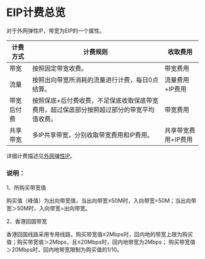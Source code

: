 # EIP计费总览

对于外网弹性IP，带宽为EIP的一个属性。

| 计费方式 | 计费规则 | 收取费用 |
|---|---|---|
| 带宽 |	按照固定带宽收费。| 带宽费用 |
| 流量|	按照出向带宽所消耗的流量进行计费，每日0点结算。| 流量费用+IP费用 |
| 带宽后付费 |	按照保底+后付费收费，不足保底收取保底带宽费用，超过保底部分按照超过部分的带宽平均值收费。| 带宽费用 |
| 共享带宽 |	多IP共享带宽，分别收取带宽费用和IP费用。| 共享带宽费用+IP费用 |

详细计费描述见[外网弹性IP](https://cms-docs.ucloudadmin.com/unet/eip/introduction)。

### 说明：
1、所购买带宽值

购买值（峰值）为出向带宽值，当出向带宽≤50M时，入向带宽=50M；当出向带宽＞50M时，入向带宽=出向带宽。

2、香港回国带宽

香港回国线路采用专用线路，购买带宽值≤2Mbps时，回内地的带宽上限为购买值；购买带宽值＞2Mbps，且≤20Mbps时，回内地带宽为2Mbps； 购买带宽值＞20Mbps时，回内地带宽限制为购买值的1/10。
